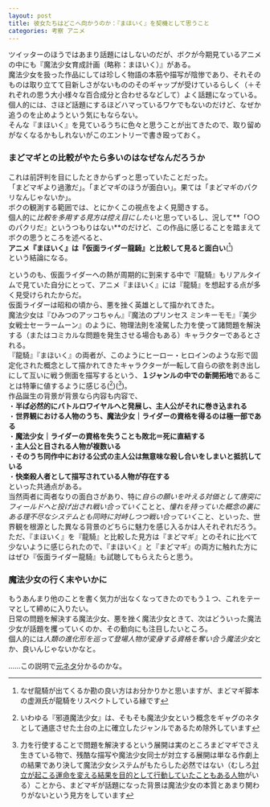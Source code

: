 ```yaml
---
layout: post
title: 彼女たちはどこへ向かうのか：『まほいく』を契機として思うこと
categories: 考察 アニメ
---
```


ツイッターのほうではあまり話題にはしないのだが、ボクが今期見ているアニメの中にも『魔法少女育成計画（略称：まほいく）』がある。  
魔法少女を扱った作品にしては珍しく物語の本筋や描写が陰惨であり、それそのものは取り立てて目新しさがないもののそのギャップが受けているらしく（＋それぞれの思う大小様々な百合成分と合わせるなどして）よく話題になっている。  
個人的には、さほど話題にするほどハマっているワケでもないのだけど、なぜか追うのを止めようという気にもならない。  
そんな『まほいく』を見ているうちに色々と思うことが出てきたので、取り留めがなくなるかもしれないがこのエントリーで書き殴っておく。

### まどマギとの比較がやたら多いのはなぜなんだろうか

これは前評判を目にしたときからずっと思っていたことだった。  
「まどマギより過激だ」。「まどマギのほうが面白い」。果ては「まどマギのパクリなんじゃないか」。  
ボクの観測する範囲では、とにかくこの視点をよく見聞きする。  
個人的に*比較を多用する見方は控え目にしたい*と思っているし、況して**「○○のパクリだ』というつもりはない**のだけど、この作品に感じることを踏まえてボクの思うところを述べると、  
**アニメ『まほいく』は『仮面ライダー龍騎』と比較して見ると面白い**([^1])  
という結論になる。

というのも、仮面ライダーへの熱が周期的に到来する中で『龍騎』もリアルタイムで見ていた自分にとって、アニメ『まほいく』には『龍騎』を想起する点が多く見受けられたからだ。  
仮面ライダーは昭和の頃から、悪を挫く英雄として描かれてきた。  
魔法少女は『ひみつのアッコちゃん』『魔法のプリンセス ミンキーモモ』『美少女戦士セーラームーン』のように、物理法則を凌駕した力を使って諸問題を解決する（またはコミカルな問題を発生させる場合もある）キャラクターであるとされる。  
『龍騎』『まほいく』の両者が、このようにヒーロー・ヒロインのような形で固定化された概念として描かれてきたキャラクターが一転して自らの欲を剥き出しにして互いに戦う側面を描写するという、**１ジャンルの中での新開拓地**であることは特筆に値するように感じる([^2])([^3])。  
作品誕生の背景が背景なら内容も内容で、  
・**半ば必然的にバトルロワイヤルへと発展し、主人公がそれに巻き込まれる**  
・**世界観における人物のうち、魔法少女｜ライダーの資格を得るのは極一部である**  
・**魔法少女｜ライダーの資格を失うことも敗北＝死に直結する**  
・**主人公と目される人物が複数いる**  
・**そのうち同作中における公式の主人公は無意味な殺し合いをしまいと抵抗している**  
・**快楽殺人者として描写されている人物が存在する**  
といった共通点がある。  
当然両者に両者なりの面白さがあり、特に*自らの願いを叶える対価として唐突にフィールドへと投げ出され戦い合っていく*ことと、*憧れを持っていた概念の裏にある理不尽なシステムとも同時に対峙しつつ戦い合っていく*こと、といった、世界観を根源とした異なる背景のどちらに魅力を感じ入るかは人それぞれだろう。  
ただ、『まほいく』を『龍騎』と比較した見方は『まどマギ』とのそれに比べて少ないように感じられたので、『まほいく』と『まどマギ』の両方に触れた方にはぜひ『仮面ライダー龍騎』も試聴してもらえたらと思う。  

### 魔法少女の行く末やいかに

もうあんまり他のことを書く気力が出なくなってきたのでもう１つ、これをテーマとして締めに入りたい。  
日常の問題を解決する魔法少女、悪を挫く魔法少女ときて、次はどういった魔法少女が話題を攫っていくのか、その動向にも注目したいところ。  
個人的には*人類の進化形を巡って登場人物が変身する資格を奪い合う魔法少女*とか、良いんじゃないかなと。

……この説明で[元ネタ](https://ja.wikipedia.org/wiki/%e4%bb%ae%e9%9d%a2%e3%83%a9%e3%82%a4%e3%83%80%e3%83%bc555)分かるのかな。  

[^1]: なぜ龍騎が出てくるか勘の良い方はお分かりかと思いますが、まどマギ脚本の虚淵氏が龍騎をリスペクトしている縁です
[^2]: いわゆる『邪道魔法少女』は、そもそも魔法少女という概念をギャグのネタとして通底させた土台の上に確立したジャンルであるため除外しています
[^3]: 力を行使することで問題を解決するという展開は実のところまどマギでさえ生きている物で、残酷な描写や魔法少女同士が対立する展開は単なる作劇上の結果であり決して魔法少女システムがもたらした必然ではない（むしろ[対立が起こる運命を変える結果を目的として行動していたこともある人物](https://ja.wikipedia.org/wiki/%e6%9a%81%e7%be%8e%e3%81%bb%e3%82%80%e3%82%89)がいる）ことから、まどマギが話題になった背景は魔法少女の本質とあまり関わりがないという見方をしています
